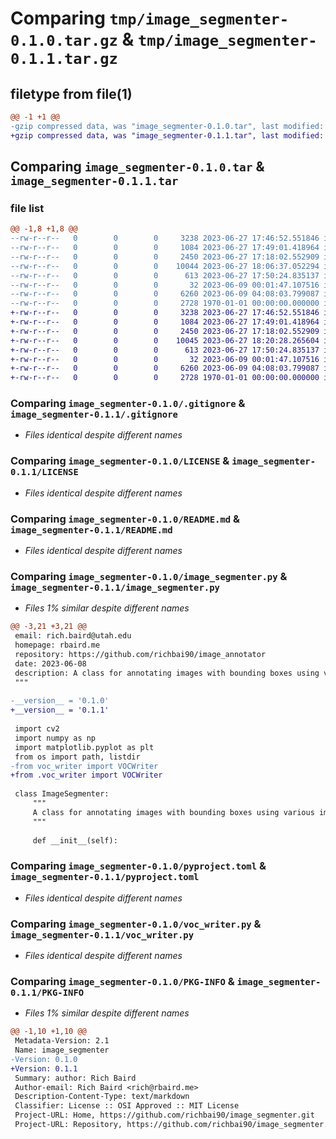 # Comparing `tmp/image_segmenter-0.1.0.tar.gz` & `tmp/image_segmenter-0.1.1.tar.gz`

## filetype from file(1)

```diff
@@ -1 +1 @@
-gzip compressed data, was "image_segmenter-0.1.0.tar", last modified: Fri Jan  1 00:00:00 2016, max compression
+gzip compressed data, was "image_segmenter-0.1.1.tar", last modified: Fri Jan  1 00:00:00 2016, max compression
```

## Comparing `image_segmenter-0.1.0.tar` & `image_segmenter-0.1.1.tar`

### file list

```diff
@@ -1,8 +1,8 @@
--rw-r--r--   0        0        0     3238 2023-06-27 17:46:52.551846 image_segmenter-0.1.0/.gitignore
--rw-r--r--   0        0        0     1084 2023-06-27 17:49:01.418964 image_segmenter-0.1.0/LICENSE
--rw-r--r--   0        0        0     2450 2023-06-27 17:18:02.552909 image_segmenter-0.1.0/README.md
--rw-r--r--   0        0        0    10044 2023-06-27 18:06:37.052294 image_segmenter-0.1.0/image_segmenter.py
--rw-r--r--   0        0        0      613 2023-06-27 17:50:24.835137 image_segmenter-0.1.0/pyproject.toml
--rw-r--r--   0        0        0       32 2023-06-09 00:01:47.107516 image_segmenter-0.1.0/requirements.txt
--rw-r--r--   0        0        0     6260 2023-06-09 04:08:03.799087 image_segmenter-0.1.0/voc_writer.py
--rw-r--r--   0        0        0     2728 1970-01-01 00:00:00.000000 image_segmenter-0.1.0/PKG-INFO
+-rw-r--r--   0        0        0     3238 2023-06-27 17:46:52.551846 image_segmenter-0.1.1/.gitignore
+-rw-r--r--   0        0        0     1084 2023-06-27 17:49:01.418964 image_segmenter-0.1.1/LICENSE
+-rw-r--r--   0        0        0     2450 2023-06-27 17:18:02.552909 image_segmenter-0.1.1/README.md
+-rw-r--r--   0        0        0    10045 2023-06-27 18:20:28.265604 image_segmenter-0.1.1/image_segmenter.py
+-rw-r--r--   0        0        0      613 2023-06-27 17:50:24.835137 image_segmenter-0.1.1/pyproject.toml
+-rw-r--r--   0        0        0       32 2023-06-09 00:01:47.107516 image_segmenter-0.1.1/requirements.txt
+-rw-r--r--   0        0        0     6260 2023-06-09 04:08:03.799087 image_segmenter-0.1.1/voc_writer.py
+-rw-r--r--   0        0        0     2728 1970-01-01 00:00:00.000000 image_segmenter-0.1.1/PKG-INFO
```

### Comparing `image_segmenter-0.1.0/.gitignore` & `image_segmenter-0.1.1/.gitignore`

 * *Files identical despite different names*

### Comparing `image_segmenter-0.1.0/LICENSE` & `image_segmenter-0.1.1/LICENSE`

 * *Files identical despite different names*

### Comparing `image_segmenter-0.1.0/README.md` & `image_segmenter-0.1.1/README.md`

 * *Files identical despite different names*

### Comparing `image_segmenter-0.1.0/image_segmenter.py` & `image_segmenter-0.1.1/image_segmenter.py`

 * *Files 1% similar despite different names*

```diff
@@ -3,21 +3,21 @@
 email: rich.baird@utah.edu
 homepage: rbaird.me
 repository: https://github.com/richbai90/image_annotator
 date: 2023-06-08
 description: A class for annotating images with bounding boxes using various image processing techniques.
 """
 
-__version__ = '0.1.0'
+__version__ = '0.1.1'
 
 import cv2
 import numpy as np
 import matplotlib.pyplot as plt
 from os import path, listdir
-from voc_writer import VOCWriter
+from .voc_writer import VOCWriter
 
 class ImageSegmenter:
     """
     A class for annotating images with bounding boxes using various image processing techniques.
     """
 
     def __init__(self):
```

### Comparing `image_segmenter-0.1.0/pyproject.toml` & `image_segmenter-0.1.1/pyproject.toml`

 * *Files identical despite different names*

### Comparing `image_segmenter-0.1.0/voc_writer.py` & `image_segmenter-0.1.1/voc_writer.py`

 * *Files identical despite different names*

### Comparing `image_segmenter-0.1.0/PKG-INFO` & `image_segmenter-0.1.1/PKG-INFO`

 * *Files 1% similar despite different names*

```diff
@@ -1,10 +1,10 @@
 Metadata-Version: 2.1
 Name: image_segmenter
-Version: 0.1.0
+Version: 0.1.1
 Summary: author: Rich Baird
 Author-email: Rich Baird <rich@rbaird.me>
 Description-Content-Type: text/markdown
 Classifier: License :: OSI Approved :: MIT License
 Project-URL: Home, https://github.com/richbai90/image_segmenter.git
 Project-URL: Repository, https://github.com/richbai90/image_segmenter.git
```

